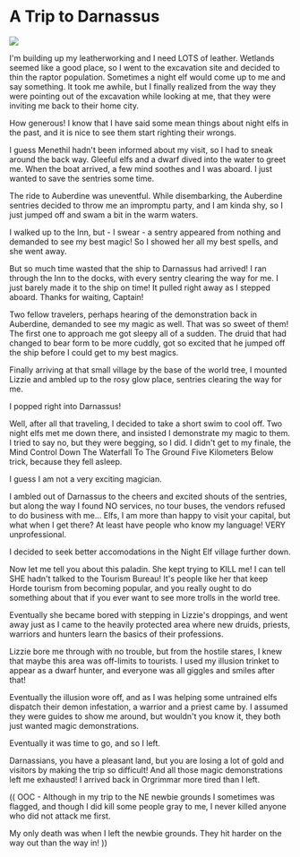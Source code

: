 # A Trip to Darnassus

![](../images/darn.jpg)

I'm building up my leatherworking and I need LOTS of leather. Wetlands seemed like a good place, so I went to the excavation site and decided to thin the raptor population. Sometimes a night elf would come up to me and say something. It took me awhile, but I finally realized from the way they were pointing out of the excavation while looking at me, that they were inviting me back to their home city.

How generous! I know that I have said some mean things about night elfs in the past, and it is nice to see them start righting their wrongs.

I guess Menethil hadn't been informed about my visit, so I had to sneak around the back way. Gleeful elfs and a dwarf dived into the water to greet me. When the boat arrived, a few mind soothes and I was aboard. I just wanted to save the sentries some time.

The ride to Auberdine was uneventful. While disembarking, the Auberdine sentries decided to throw me an impromptu party, and I am kinda shy, so I just jumped off and swam a bit in the warm waters.

I walked up to the Inn, but - I swear - a sentry appeared from nothing and demanded to see my best magic! So I showed her all my best spells, and she went away.

But so much time wasted that the ship to Darnassus had arrived! I ran through the Inn to the docks, with every sentry clearing the way for me. I just barely made it to the ship on time! It pulled right away as I stepped aboard. Thanks for waiting, Captain!

Two fellow travelers, perhaps hearing of the demonstration back in Auberdine, demanded to see my magic as well. That was so sweet of them! The first one to approach me got sleepy all of a sudden. The druid that had changed to bear form to be more cuddly, got so excited that he jumped off the ship before I could get to my best magics.

Finally arriving at that small village by the base of the world tree, I mounted Lizzie and ambled up to the rosy glow place, sentries clearing the way for me.

I popped right into Darnassus!

Well, after all that traveling, I decided to take a short swim to cool off. Two night elfs met me down there, and insisted I demonstrate my magic to them. I tried to say no, but they were begging, so I did. I didn't get to my finale, the Mind Control Down The Waterfall To The Ground Five Kilometers Below trick, because they fell asleep.

I guess I am not a very exciting magician.

I ambled out of Darnassus to the cheers and excited shouts of the sentries, but along the way I found NO services, no tour buses, the vendors refused to do business with me... Elfs, I am more than happy to visit your capital, but what when I get there? At least have people who know my language! VERY unprofessional.

I decided to seek better accomodations in the Night Elf village further down.

Now let me tell you about this paladin. She kept trying to KILL me! I can tell SHE hadn't talked to the Tourism Bureau! It's people like her that keep Horde tourism from becoming popular, and you really ought to do something about that if you ever want to see more trolls in the world tree.

Eventually she became bored with stepping in Lizzie's droppings, and went away just as I came to the heavily protected area where new druids, priests, warriors and hunters learn the basics of their professions.

Lizzie bore me through with no trouble, but from the hostile stares, I knew that maybe this area was off-limits to tourists. I used my illusion trinket to appear as a dwarf hunter, and everyone was all giggles and smiles after that!

Eventually the illusion wore off, and as I was helping some untrained elfs dispatch their demon infestation, a warrior and a priest came by. I assumed they were guides to show me around, but wouldn't you know it, they both just wanted magic demonstrations.

Eventually it was time to go, and so I left.

Darnassians, you have a pleasant land, but you are losing a lot of gold and visitors by making the trip so difficult! And all those magic demonstrations left me exhausted! I arrived back in Orgrimmar more tired than I left.

(( OOC - Although in my trip to the NE newbie grounds I sometimes was flagged, and though I did kill some people gray to me, I never killed anyone who did not attack me first.

My only death was when I left the newbie grounds. They hit harder on the way out than the way in! ))
